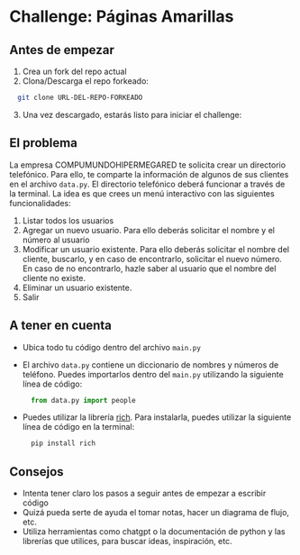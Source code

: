 # Challenge: Páginas Amarillas


## Antes de empezar

1. Crea un fork del repo actual
2. Clona/Descarga el repo forkeado:
  ```bash
    git clone URL-DEL-REPO-FORKEADO
  ```
3. Una vez descargado, estarás listo para iniciar el challenge:

## El problema

La empresa COMPUMUNDOHIPERMEGARED te solicita crear un directorio telefónico. Para ello, te comparte la información de algunos de sus clientes en el archivo `data.py`.
El directorio telefónico deberá funcionar a través de la terminal. La idea es que crees un menú interactivo con las siguientes funcionalidades:
1. Listar todos los usuarios
2. Agregar un nuevo usuario. Para ello deberás solicitar el nombre y el número al usuario
3. Modificar un usuario existente. Para ello deberás solicitar el nombre del cliente, buscarlo, y en caso de encontrarlo, solicitar el nuevo número. En caso de no encontrarlo, hazle saber al usuario que el nombre del cliente no existe.
4. Eliminar un usuario existente. 
5. Salir

## A tener en cuenta
- Ubica todo tu código dentro del archivo `main.py`
- El archivo `data.py` contiene un diccionario de nombres y números de teléfono. Puedes importarlos dentro del `main.py` utilizando la siguiente línea de código:

    ```python
      from data.py import people
    ```
- Puedes utilizar la librería [rich](https://github.com/Textualize/rich). Para instalarla, puedes utilizar la siguiente línea de código en la terminal:
  ```bash
    pip install rich
  ```

## Consejos
- Intenta tener claro los pasos a seguir antes de empezar a escribir código
- Quizá pueda serte de ayuda el tomar notas, hacer un diagrama de flujo, etc.
- Utiliza herramientas como chatgpt o la documentación de python y las librerías que utilices, para buscar ideas, inspiración, etc.
